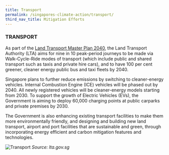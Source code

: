 ```yaml
---
title: Transport
permalink: /singapores-climate-action/transport/
third_nav_title: Mitigation Efforts
---
```


### TRANSPORT

As part of the [<a href="https://www.lta.gov.sg/content/ltagov/en/who_we_are/our_work/land_transport_master_plan_2040.html" target="_blank">Land Transport Master Plan 2040</a>](https://www.lta.gov.sg/content/ltagov/en/who_we_are/our_work/land_transport_master_plan_2040.html), the Land Transport Authority (LTA) aims for nine in 10 peak-period journeys to be made via Walk-Cycle-Ride modes of transport (which include public and shared transport such as taxis and private hire cars), and to have 100 per cent greener, cleaner energy public bus and taxi fleets by 2040. 

Singapore plans to further reduce emissions by switching to cleaner-energy vehicles.  Internal Combustion Engine (ICE) vehicles will be phased out by 2040.  All newly registered vehicles will be cleaner-energy models starting from 2030. To support the growth of Electric Vehicles (EVs),  the Government is aiming to deploy 60,000 charging points at public carparks and private premises by 2030. 

The Government is also enhancing existing transport facilities to make them more environmentally friendly, and designing and building new land transport, airport and port facilities that are sustainable and green, through incorporating energy efficient and carbon mitigation features and technologies.

![Transport](/images/transport.jpg "Transport")
*Source: lta.gov.sg*
